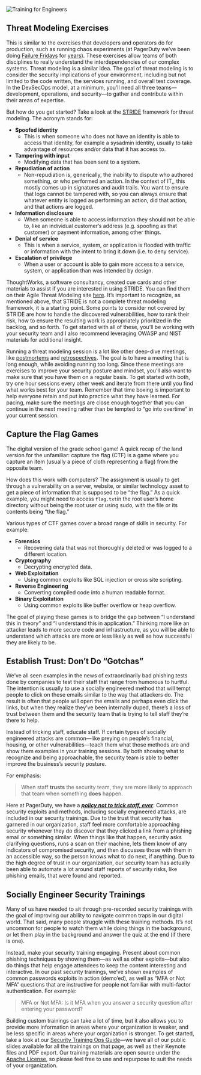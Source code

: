 ![Training for Engineers](/assets/images/headers/training.png)

## Threat Modeling Exercises

This is similar to the exercises that developers and operators do for production, such as running chaos experiments (at PagerDuty we’ve been doing [Failure Fridays](https://www.pagerduty.com/blog/failure-friday-at-pagerduty/) for [years](https://www.pagerduty.com/blog/failure-fridays-four-years/)). These exercises allow teams of both disciplines to really understand the interdependencies of our complex systems. Threat modeling is a similar idea. The goal of threat modeling is to consider the security implications of your environment, including but not limited to the code written, the services running, and overall test coverage. In the DevSecOps model, at a minimum, you’ll need all three teams—development, operations, and security—to gather and contribute within their areas of expertise.

But how do you get started? Take a look at the [STRIDE](https://en.wikipedia.org/wiki/STRIDE_(security)) framework for threat modeling. The acronym stands for:

* **Spoofed identity**
    * This is when someone who does not have an identity is able to access that identity, for example a sysadmin identity, usually to take advantage of resources and/or data that it has access to.
* **Tampering with input**
    * Modifying data that has been sent to a system.
* **Repudiation of action**
    * Non-repudiation is, generically, the inability to dispute who authored something, or who performed an action. In the context of IT,, this mostly comes up in signatures and audit trails. You want to ensure that logs cannot be tampered with, so you can always ensure that whatever entity is logged as performing an action, did that action, and that actions are logged.
* **Information disclosure**
    * When someone is able to access information they should not be able to, like an individual customer’s address (e.g. spoofing as that customer) or payment information, among other things.
* **Denial of service**
    * This is when a service, system, or application is flooded with traffic or information with the intent to bring it down (i.e. to deny service).
* **Escalation of privilege**
    * When a user or account is able to gain more access to a service, system, or application than was intended by design.

ThoughtWorks, a software consultancy, created cue cards and other materials to assist if you are interested in using STRIDE. You can find them on their Agile Threat Modeling site [here](https://thoughtworksinc.github.io/sensible-security-conversations/). It’s important to recognize, as mentioned above, that STRIDE is not a complete threat modeling framework, it is a starting point. Some points to consider not covered by STRIDE are how to handle the discovered vulnerabilities, how to rank their risk, how to ensure the resulting work is appropriately prioritized in the backlog, and so forth. To get started with all of these, you’ll be working with your security team and I also recommend leveraging OWASP and NIST materials for additional insight.

Running a threat modeling session is a lot like other deep-dive meetings, like [postmortems](https://postmortems.pagerduty.com/meeting/) and [retrospectives](https://retrospectives.pagerduty.com/planning/). The goal is to have a meeting that is long enough, while avoiding running too long. Since these meetings are exercises to improve your security posture and mindset, you’ll also want to make sure that you have them on a regular basis. To get started with both, try one hour sessions every other week and iterate from there until you find what works best for your team. Remember that time boxing is important to help everyone retain and put into practice what they have learned. For pacing, make sure the meetings are close enough together that you can continue in the next meeting rather than be tempted to “go into overtime” in your current session.

## Capture the Flag Games

The digital version of the grade school game! A quick recap of the land version for the unfamiliar: capture the flag (CTF) is a game where you capture an item (usually a piece of cloth representing a flag) from the opposite team.

How does this work with computers? The assignment is usually to get through a vulnerability on a server, website, or similar technology asset to get a piece of information that is supposed to be “the flag.” As a quick example, you might need to access `flag.txt`in the root user’s home directory without being the root user or using sudo, with the file or its contents being “the flag.”

Various types of CTF games cover a broad range of skills in security. For example:

* **Forensics**
    * Recovering data that was not thoroughly deleted or was logged to a different location.
* **Cryptography**
    * Decrypting encrypted data.
* **Web Exploitation**
    * Using common exploits like SQL injection or cross site scripting.
* **Reverse Engineering**
    * Converting compiled code into a human readable format.
* **Binary Exploitation**
    * Using common exploits like buffer overflow or heap overflow.

The goal of playing these games is to bridge the gap between “I understand this in theory” and “I understand this in application.” Thinking more like an attacker leads to more secure code and infrastructure, as you will be able to understand which attacks are more or less likely as well as how successful they are likely to be.


## Establish Trust: Don’t Do “Gotchas”

We’ve all seen examples in the news of extraordinarily bad phishing tests done by companies to test their staff that range from humorous to hurtful. The intention is usually to use a socially engineered method that will tempt people to click on these emails similar to the way that attackers do. The result is often that people will open the emails and perhaps even click the links, but when they realize they’ve been internally duped, there’s a loss of trust between them and the security team that is trying to tell staff they’re there to help.

Instead of tricking staff, educate staff. If certain types of socially engineered attacks are common—like preying on people’s financial, housing, or other vulnerabilities—teach them what those methods are and show them examples in your training sessions. By both showing what to recognize and being approachable, the security team is able to better improve the business’s security posture.

For emphasis:

> When staff **trusts** the security team, they are more likely to approach that team when something **does** happen.

Here at PagerDuty, we have a ***<u>policy not to trick staff, ever</u>***. Common security exploits and methods, including socially engineered attacks, are included in our security trainings. Due to the trust that security has garnered in our organization, staff feel more comfortable approaching security whenever they do discover that they clicked a link from a phishing email or something similar. When things like that happen, security asks clarifying questions, runs a scan on their machine, lets them know of any indicators of compromised security, and then discusses those with them in an accessible way, so the person knows what to do next, if anything. Due to the high degree of trust in our organization, our security team has actually been able to automate a lot around staff reports of security risks, like phishing emails, that were found and reported.

## Socially Engineer Security Trainings

Many of us have needed to sit through pre-recorded security trainings with the goal of improving our ability to navigate common traps in our digital world. That said, many people struggle with these training methods. It’s not uncommon for people to watch them while doing things in the background, or let them play in the background and answer the quiz at the end (if there is one).

Instead, make your security training engaging. Present about common phishing techniques by showing them—as well as other exploits—but also do things that help engage attendees to keep the content interesting and interactive. In our past security trainings, we’ve shown examples of common passwords exploits in action (demo’ed), as well as “MFA or Not MFA” questions that are instructive for people not familiar with multi-factor authentication. For example:

> MFA or Not MFA: Is it MFA when you answer a security question after entering your password?

Building custom trainings can take a lot of time, but it also allows you to provide more information in areas where your organization is weaker, and be less specific in areas where your organization is stronger. To get started, take a look at our [Security Training Ops Guide](https://sudo.pagerduty.com/)—we have all of our public slides available for all the trainings on that page, as well as their Keynote files and PDF export. Our training materials are open source under the [Apache License](https://github.com/PagerDuty/security-training), so please feel free to use and repurpose to suit the needs of your organization.
